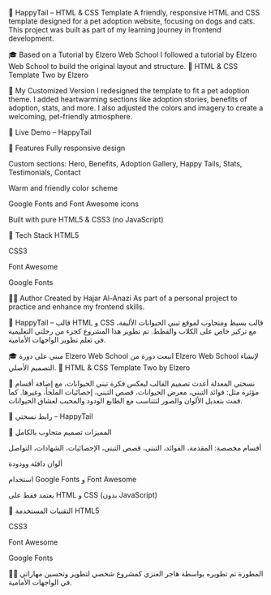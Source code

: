 🐾 HappyTail – HTML & CSS Template
A friendly, responsive HTML and CSS template designed for a pet adoption website, focusing on dogs and cats.
This project was built as part of my learning journey in frontend development.

🎓 Based on a Tutorial by Elzero Web School
I followed a tutorial by Elzero Web School to build the original layout and structure.
🔗 HTML & CSS Template Two by Elzero

🐶 My Customized Version
I redesigned the template to fit a pet adoption theme.
I added heartwarming sections like adoption stories, benefits of adoption, stats, and more.
I also adjusted the colors and imagery to create a welcoming, pet-friendly atmosphere.

🔗 Live Demo – HappyTail

📌 Features
Fully responsive design

Custom sections: Hero, Benefits, Adoption Gallery, Happy Tails, Stats, Testimonials, Contact

Warm and friendly color scheme

Google Fonts and Font Awesome icons

Built with pure HTML5 & CSS3 (no JavaScript)

🧰 Tech Stack
HTML5

CSS3

Font Awesome

Google Fonts

🙋‍♀️ Author
Created by Hajar Al-Anazi
As part of a personal project to practice and enhance my frontend skills.

🐾 HappyTail – قالب HTML و CSS
قالب بسيط ومتجاوب لموقع تبني الحيوانات الأليفة، مع تركيز خاص على الكلاب والقطط.
تم تطوير هذا المشروع كجزء من رحلتي التعليمية في تعلم تطوير الواجهات الأمامية.

🎓 مبني على دورة Elzero Web School
اتبعت دورة من Elzero Web School لإنشاء التصميم الأصلي.
🔗 HTML & CSS Template Two by Elzero

🐶 نسختي المعدلة
أعدت تصميم القالب ليعكس فكرة تبني الحيوانات، مع إضافة أقسام مؤثرة مثل:
فوائد التبني، معرض الحيوانات، قصص التبني، إحصائيات الملجأ، وغيرها.
كما قمت بتعديل الألوان والصور لتتناسب مع الطابع الودود والمحبب لعشاق الحيوانات.

🔗 رابط نسختي – HappyTail

📌 المميزات
تصميم متجاوب بالكامل

أقسام مخصصة: المقدمة، الفوائد، التبني، قصص التبني، الإحصائيات، الشهادات، التواصل

ألوان دافئة وودودة

استخدام Google Fonts و Font Awesome

يعتمد فقط على HTML و CSS (بدون JavaScript)

🧰 التقنيات المستخدمة
HTML5

CSS3

Font Awesome

Google Fonts

🙋‍♀️ المطورة
تم تطويره بواسطة هاجر العنزي
كمشروع شخصي لتطوير وتحسين مهاراتي في الواجهات الأمامية.


